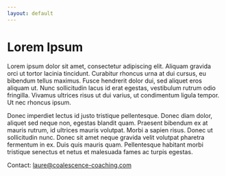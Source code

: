 ```yaml
---
layout: default
---
```


# Lorem Ipsum

Lorem ipsum dolor sit amet, consectetur adipiscing elit. Aliquam gravida orci ut tortor lacinia tincidunt. Curabitur rhoncus urna at dui cursus, eu bibendum tellus maximus. Fusce hendrerit dolor dui, sed aliquet eros aliquam ut. Nunc sollicitudin lacus id erat egestas, vestibulum rutrum odio fringilla. Vivamus ultrices risus ut dui varius, ut condimentum ligula tempor. Ut nec rhoncus ipsum. 

Donec imperdiet lectus id justo tristique pellentesque. Donec diam dolor, aliquet sed neque non, egestas blandit quam. Praesent bibendum ex at mauris rutrum, id ultrices mauris volutpat. Morbi a sapien risus. Donec ut sollicitudin nunc. Donec sit amet neque gravida velit volutpat pharetra fermentum in ex. Duis quis mauris quam. Pellentesque habitant morbi tristique senectus et netus et malesuada fames ac turpis egestas. 

Contact: [laure@coalescence-coaching.com](mailto:laure@coalescence-coaching.com)
